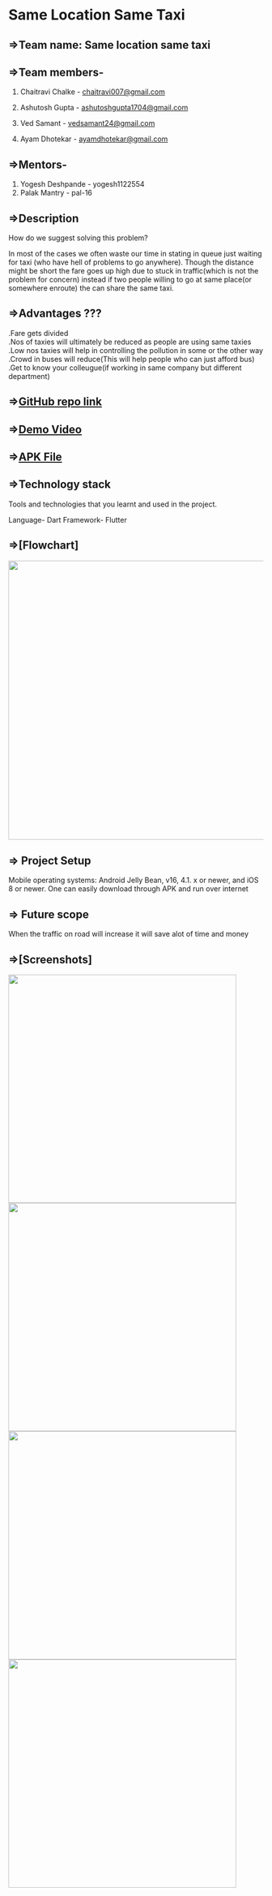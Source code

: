 # Same Location Same Taxi

## **=>Team name: Same location same taxi**

## **=>Team members-**

1. Chaitravi Chalke - chaitravi007@gmail.com

2. Ashutosh Gupta - ashutoshgupta1704@gmail.com

3. Ved Samant - vedsamant24@gmail.com

4. Ayam Dhotekar - ayamdhotekar@gmail.com

## **=>Mentors-**

1. Yogesh Deshpande - yogesh1122554
2. Palak Mantry - pal-16


## **=>Description**

How do we suggest solving this problem?

In most of the cases we often waste our time in stating in queue just waiting for taxi (who have hell of problems to go anywhere). Though the distance might be short the fare goes up high due to stuck in traffic(which is not the problem for concern) instead if two people willing to go at same place(or somewhere enroute) the can share the same taxi.


## **=>Advantages ???**

.Fare gets divided  
.Nos of taxies will ultimately be reduced as people are using same taxies
.Low nos taxies will help in controlling the pollution in some or the other way
.Crowd in buses will reduce(This will help people who can just afford bus)
.Get to know your colleugue(if working in same company but different department)


## **=>[GitHub repo link](https://github.com/ashu-pixel/Same-location-same-cab)**

## **=>[Demo Video](https://drive.google.com/drive/folders/1gskYiCOjORkOESwn4YyHuAym87MjfFKz?usp=sharing)**
## **=>[APK File](https://drive.google.com/file/d/1ui-Fai41RLQeoxrtrnWaRNEa5IpR4Hsx/view?usp=sharing)**

## **=>Technology stack**
Tools and technologies that you learnt and used in the project.

Language- Dart
Framework- Flutter
## **=>[Flowchart]**
<img src="https://github.com/ashu-pixel/Same-location-same-cab/blob/master/FLOWCHART.jpeg" height = 550/>


## **=> Project Setup**
Mobile operating systems: Android Jelly Bean, v16, 4.1. x or newer, and iOS 8 or newer.
One can easily download through APK and run over internet

## **=> Future scope**
When the traffic on road will increase it will save alot of time and money 


## **=>[Screenshots]**
<img src="https://github.com/ashu-pixel/Same-location-same-cab/blob/master/Additional%20features.jpg" height = 450/>
<img src="https://github.com/ashu-pixel/Same-location-same-cab/blob/master/Connect%20To%20User.jpg" height = 450/>
<img src="https://github.com/ashu-pixel/Same-location-same-cab/blob/master/Login%20Screen.jpg" height = 450/>
<img src="https://github.com/ashu-pixel/Same-location-same-cab/blob/master/Taxi%20Rates(Mumbai).jpg" height = 450/>




